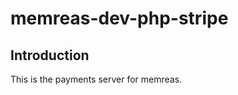 memreas-dev-php-stripe
=======================

Introduction
------------
This is the payments server for memreas.